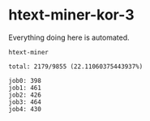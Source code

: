 # htext-miner-kor-3

Everything doing here is automated.

```
htext-miner

total: 2179/9855 (22.11060375443937%)

job0: 398
job1: 461
job2: 426
job3: 464
job4: 430
```